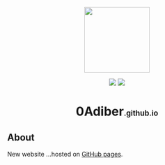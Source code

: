 <p align="center">
  <img src="https://i.ibb.co/mXzk6y8/pbAli.webp" align="center" width="150px" />
</p>

<p align="center">
  <img src="https://img.shields.io/website?down_color=red&down_message=down&style=for-the-badge&up_color=green&up_message=up&url=https%3A%2F%2F0adiber.github.io" />
  <img src="https://img.shields.io/github/last-commit/0Adiber/0adiber.github.io?color=blueviolet&label=faul%20seit&style=for-the-badge" />
 </p>

<h1 align="center">0Adiber<span style="font-size: .6em">.github.io</span></h1>

## About

New website ...hosted on [GitHub pages](https://pages.github.com/).


